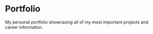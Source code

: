 # Portfolio
My personal portfolio showcasing all of my most important projects and career information.